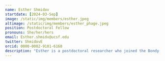 ```yaml
---
name: Esther Shmidov
startdate: [2024-03-Sep]
image: /static/img/members/esther.jpeg
altimage: /static/img/members/esther_phage.jpeg
position: Postdoctoral Fellow
pronouns: She/her/hers
email: Esther.shmidv@ucsf.edu
twitter: ShmidovE
orcid: 0000-0002-9101-6168
description: "Esther is a postdoctoral researcher who joined the Bondy-Denomy lab in September 2024. Originally from Israel, she completed her graduate studies at Bar-Ilan University (BIU) in the Ehud Banin Lab, focusing on prophage-host interactions. During her time at BIU, Esther developed a passion for unraveling the complex dynamics between bacteria and phages. In the Bondy-Denomy lab, she is excited to explore bacterial immune system mechanisms and their regulation. Outside of research, Esther is the proud mother of twin boys, balancing her work as a dedicated scientist and parent. She enjoys supporting women in science and cherishing time with her family."
---
```

